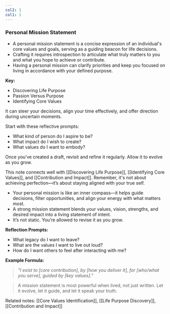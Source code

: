 ```yaml
---
col2: 1
col1: 1
---
```

### Personal Mission Statement

- A personal mission statement is a concise expression of an individual's core values and goals, serving as a guiding beacon for life decisions.
- Crafting it requires introspection to articulate what truly matters to you and what you hope to achieve or contribute.
- Having a personal mission can clarify priorities and keep you focused on living in accordance with your defined purpose.

**Key:**
- Discovering Life Purpose
- Passion Versus Purpose
- Identifying Core Values

It can steer your decisions, align your time effectively, and offer direction during uncertain moments.

Start with these reflective prompts:
- What kind of person do I aspire to be?
- What impact do I wish to create?
- What values do I want to embody?

Once you’ve created a draft, revisit and refine it regularly. Allow it to evolve as you grow.

This note connects well with [[Discovering Life Purpose]], [[Identifying Core Values]], and [[Contribution and Impact]]. Remember, it's not about achieving perfection—it’s about staying aligned with your true self.

- Your personal mission is like an inner compass—it helps guide decisions, filter opportunities, and align your energy with what matters most.
- A strong mission statement blends your values, vision, strengths, and desired impact into a living statement of intent.
- It’s not static. You’re allowed to revise it as you grow.

**Reflection Prompts:**
- What legacy do I want to leave?
- What are the values I want to live out loud?
- How do I want others to feel after interacting with me?

**Example Formula:**
> *"I exist to [core contribution], by [how you deliver it], for [who/what you serve], guided by [key values]."*

> A mission statement is most powerful when lived, not just written. Let it evolve, let it guide, and let it speak your truth.

Related notes: [[Core Values Identification]], [[Life Purpose Discovery]], [[Contribution and Impact]]